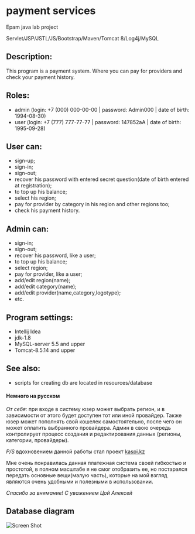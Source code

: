 # payment services
Epam java lab project

Servlet/JSP/JSTL/JS/Bootstrap/Maven/Tomcat 8/Log4j/MySQL

## Description:
This program is a payment system. Where you can pay for providers and check your payment history.

## Roles:
* admin (login: +7 (000) 000-00-00 | password: Admin000 | date of birth: 1994-08-30)
* user  (login: +7 (777) 777-77-77 | password: 147852aA | date of birth: 1995-09-28)

## User can:
* sign-up;
* sign-in;
* sign-out;
* recover his password with entered secret question(date of birth entered at registration);
* to top up his balance;
* select his region;
* pay for provider by category in his region and other regions too;
* check his payment history.

## Admin can:
* sign-in;
* sign-out;
* recover his password, like a user;
* to top up his balance;
* select region;
* pay for provider, like a user;
* add/edit region(name);
* add/edit category(name);
* add/edit provider(name,category,logotype);
* etc.

## Program settings:
* Intellij Idea
* jdk-1.8
* MySQL-server 5.5 and upper
* Tomcat-8.5.14 and upper

## See also:
* scripts for creating db are located in resources/database

#### Немного на русском
*От себя:* при входе в систему юзер может выбрать регион, и в зависимости от этого будет доступен тот или иной провайдер.
Также юзер может пополнять свой кошелек самостоятельно, после чего он может оплатить выбранного провайдера. Админ в свою
очередь контролирует процесс создания и редактирования данных (регионы, категории, провайдеры).

*P/S* вдохновением данной работы стал проект [kaspi.kz](https://kaspi.kz/)

Мне очень понравилась данная платежная система своей гибкостью и простотой, в полном масштабе я не смог отобразить ее, но
постарался передать основные вещи(малую часть), которые на мой взгляд являются очень удобными и полезными в использовании.

*Спасибо за внимание! С уважением Цой Алексей* 

## Database diagram

![Screen Shot](http://s019.radikal.ru/i633/1705/d0/a6d211f733c3.png)
